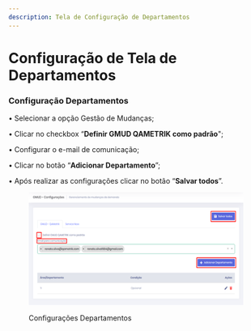 ```yaml
---
description: Tela de Configuração de Departamentos
---
```


# Configuração de Tela de Departamentos

### Configuração Departamentos <a href="#configuracao-departamentos" id="configuracao-departamentos"></a>

• Selecionar a opção Gestão de Mudanças;&#x20;

• Clicar no checkbox “**Definir GMUD QAMETRIK como padrão**";&#x20;

• Configurar o e-mail de comunicação;&#x20;

• Clicar no botão “**Adicionar Departamento**”;&#x20;

• Após realizar as configurações clicar no botão “**Salvar todos**”.

<figure><img src="../.gitbook/assets/img01.png" alt="Configurações Departamentos"><figcaption><p>Configurações Departamentos</p></figcaption></figure>
